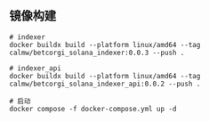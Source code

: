 ## 镜像构建

``` shell
# indexer 
docker buildx build --platform linux/amd64 --tag calmw/betcorgi_solana_indexer:0.0.3 --push .
```

``` shell
# indexer_api 
docker buildx build --platform linux/amd64 --tag calmw/betcorgi_solana_indexer_api:0.0.2 --push .
```

``` shell
# 启动 
docker compose -f docker-compose.yml up -d

```
